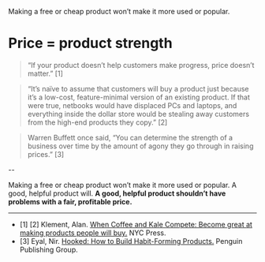 Making a free or cheap product won’t make it more used or popular.
# Price = product strength

> “If your product doesn’t help customers make progress, price doesn’t matter.” [1]

> “It’s naïve to assume that customers will buy a product just because it’s a low-cost, feature-minimal version of an existing product. If that were true, netbooks would have displaced PCs and laptops, and everything inside the dollar store would be stealing away customers from the high-end products they copy.” [2]

> Warren Buffett once said, “You can determine the strength of a business over time by the amount of agony they go through in raising prices.” [3]

--

Making a free or cheap product won’t make it more used or popular. A good, helpful product will. **A good, helpful product shouldn’t have problems with a fair, profitable price.** 

---

- [1] [2]  Klement, Alan. <a href="https://www.amazon.com/When-Coffee-Kale-Compete-products-ebook/dp/B07C7HH662" target="_blank">When Coffee and Kale Compete: Become great at making products people will buy.</a> NYC Press.
- [3] Eyal, Nir. <a href="https://www.amazon.com/Hooked-How-Build-Habit-Forming-Products-ebook/dp/B00LMGLXTS" target="_blank">Hooked: How to Build Habit-Forming Products.</a> Penguin Publishing Group.
